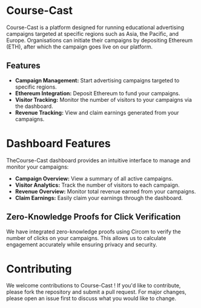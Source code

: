 # Course-Cast

Course-Cast is a platform designed for running educational advertising campaigns targeted at specific regions such as Asia, the Pacific, and Europe. Organisations can initiate their campaigns by depositing Ethereum (ETH), after which the campaign goes live on our platform.

## Features

- **Campaign Management:** Start advertising campaigns targeted to specific regions.
- **Ethereum Integration:** Deposit Ethereum to fund your campaigns.
- **Visitor Tracking:** Monitor the number of visitors to your campaigns via the dashboard.
- **Revenue Tracking:** View and claim earnings generated from your campaigns.

# Dashboard Features

TheCourse-Cast dashboard provides an intuitive interface to manage and monitor your campaigns:

- **Campaign Overview:** View a summary of all active campaigns.
- **Visitor Analytics:** Track the number of visitors to each campaign.
- **Revenue Overview:** Monitor total revenue earned from your campaigns.
- **Claim Earnings:** Easily claim your earnings through the dashboard.



## Zero-Knowledge Proofs for Click Verification

We have integrated zero-knowledge proofs using Circom to verify the number of clicks on your campaigns. This allows us to calculate engagement accurately while ensuring privacy and security.

# Contributing

We welcome contributions to Course-Cast ! If you'd like to contribute, please fork the repository and submit a pull request. For major changes, please open an issue first to discuss what you would like to change.

